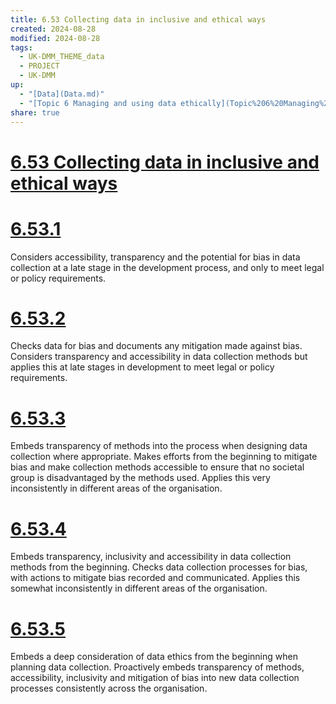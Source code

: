 ```yaml
---
title: 6.53 Collecting data in inclusive and ethical ways
created: 2024-08-28
modified: 2024-08-28
tags:
  - UK-DMM_THEME_data
  - PROJECT
  - UK-DMM
up:
  - "[Data](Data.md)"
  - "[Topic 6 Managing and using data ethically](Topic%206%20Managing%20and%20using%20data%20ethically.md)"
share: true
---
```

# [6.53 Collecting data in inclusive and ethical ways](6.53%20Collecting%20data%20in%20inclusive%20and%20ethical%20ways.md)
# [6.53.1](6.53.1.md)

Considers accessibility, transparency and the potential for bias in data collection at a late stage in the development process, and only to meet legal or policy requirements.

# [6.53.2](6.53.2.md)

Checks data for bias and documents any mitigation made against bias. Considers transparency and accessibility in data collection methods but applies this at late stages in development to meet legal or policy requirements.

# [6.53.3](6.53.3.md)

Embeds transparency of methods into the process when designing data collection where appropriate. Makes efforts from the beginning to mitigate bias and make collection methods accessible to ensure that no societal group is disadvantaged by the methods used. Applies this very inconsistently in different areas of the organisation.

# [6.53.4](6.53.4.md)

Embeds transparency, inclusivity and accessibility in data collection methods from the beginning. Checks data collection processes for bias, with actions to mitigate bias recorded and communicated. Applies this somewhat inconsistently in different areas of the organisation.

# [6.53.5](6.53.5.md)

Embeds a deep consideration of data ethics from the beginning when planning data collection. Proactively embeds transparency of methods, accessibility, inclusivity and mitigation of bias into new data collection processes consistently across the organisation.
